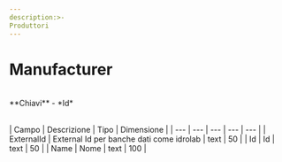 ```yaml
---
description:>-
Produttori
---
```


# Manufacturer

<br>
**Chiavi**
- *Id*
<br><br>

| Campo | Descrizione | Tipo | Dimensione | 
| --- | --- | --- | --- | --- |
| ExternalId | External Id per banche dati come idrolab | text | 50 |
| Id | Id | text | 50 |
| Name | Nome | text | 100 |

